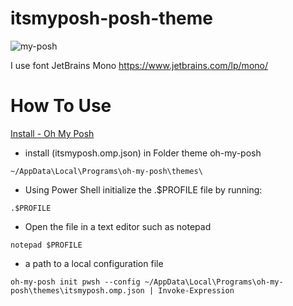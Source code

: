 # itsmyposh-posh-theme

![my-posh](https://user-images.githubusercontent.com/69795132/197131348-4ce58a77-682c-49e7-88d6-acebec434626.png)

I use font JetBrains Mono
https://www.jetbrains.com/lp/mono/

# How To Use

<a href="https://ohmyposh.dev/docs/installation/windows" target="_blank">Install - Oh My Posh</a>

- install (itsmyposh.omp.json) in Folder theme oh-my-posh
```pws
~/AppData\Local\Programs\oh-my-posh\themes\
```


- Using Power Shell initialize the .$PROFILE file by running:
```pws
.$PROFILE
```


- Open the file in a text editor such as notepad
```
notepad $PROFILE
```


- a path to a local configuration file
```pws
oh-my-posh init pwsh --config ~/AppData\Local\Programs\oh-my-posh\themes\itsmyposh.omp.json | Invoke-Expression
```
